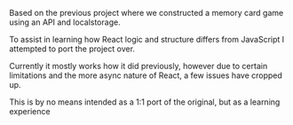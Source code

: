 Based on the previous project where we constructed a memory card game using an API and localstorage.

To assist in learning how React logic and structure differs from JavaScript I attempted to port the project over.

Currently it mostly works how it did previously, however due to certain limitations and the more async nature of React, a few issues have cropped up.

This is by no means intended as a 1:1 port of the original, but as a learning experience
